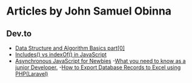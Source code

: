 # Articles by John Samuel Obinna

## Dev.to

- [Data Structure and Algorithm Basics part[0] ](https://dev.to/adroitcoder/data-structure-and-algorithm-basics-part0)
- [Includes() vs indexOf() in JavaScript ](https://dev.to/adroitcoder/includes-vs-indexof-in-javascript)
- [Asynchronous JavaScript for Newbies](https://dev.to/adroitcoder/asynchronous-javascript-for-newbies-k61)
-[What you need to know as a junior Developer.](https://dev.to/adroitcoder/what-you-need-to-know-as-a-junior-developer-3an4)
-[How to Export Database Records to Excel using PHP(Laravel) ](https://dev.to/adroitcoder/how-to-export-database-records-to-excel-using-php-laravel-1g30)




